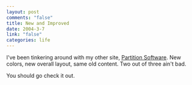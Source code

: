 ```yaml
--- 
layout: post
comments: "false"
title: New and Improved
date: 2004-3-7
link: "false"
categories: life
---
```

I've been tinkering around with my other site, <a href="http://partitionsoftware.com/" title="Partition Software">Partition Software</a>. New colors, new overall layout, same old content. Two out of three ain't bad.

You should go check it out.
